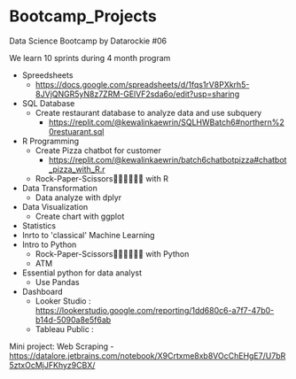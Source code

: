 # Bootcamp_Projects

Data Science Bootcamp by Datarockie #06

We learn 10 sprints during 4 month program
  - Spreedsheets
      - https://docs.google.com/spreadsheets/d/1fqs1rV8PXkrh5-8JVjQNGR5yN8z7ZRM-GElVF2sda6o/edit?usp=sharing
  - SQL Database
      - Create restaurant database to analyze data and use subquery
        - https://replit.com/@kewalinkaewrin/SQLHWBatch6#northern%20restuarant.sql
  - R Programming
      - Create Pizza chatbot for customer 
        - https://replit.com/@kewalinkaewrin/batch6chatbotpizza#chatbot_pizza_with_R.r
      - Rock-Paper-Scissors✊🏻🖐🏻✌🏻 with R
  - Data Transformation
      - Data analyze with dplyr
  - Data Visualization
      - Create chart with ggplot
  - Statistics
  - Inrto to 'classical' Machine Learning
  - Intro to Python
      - Rock-Paper-Scissors✊🏻🖐🏻✌🏻 with Python
      - ATM
  - Essential python for data analyst
      - Use Pandas
  - Dashboard
    - Looker Studio : https://lookerstudio.google.com/reporting/1dd680c6-a7f7-47b0-b14d-5090a8e5f6ab
    - Tableau Public : 
  
  Mini project: Web Scraping
    - https://datalore.jetbrains.com/notebook/X9Crtxme8xb8VOcChEHgE7/U7bR5ztxOcMjJFKhyz9CBX/
  
